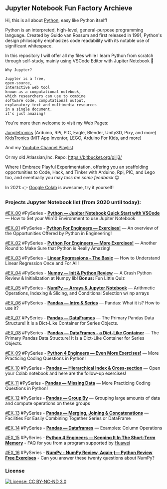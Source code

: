 ## Jupyter Notebook Fun Factory Archieve

Hi, this is all about [Python](https://www.python.org/), easy like Python itself!

Python is an interpreted, high-level, general-purpose programming language. Created by Guido van Rossum and first released in 1991, Python's design philosophy emphasizes code readability with its notable use of significant whitespace.

In this repository I will offer all my files while I learn Python from scratch through self-study, mainly using VSCode Editor with Jupiter Notebook :notebook_with_decorative_cover:

```
Why Jupyter?

Jupyter is a free,
open-source,
interactive web tool
known as a computational notebook,
which researchers can use to combine
software code, computational output,
explanatory text and multimedia resources
in a single document.
it's just amazing!
```

You're more then welcome to visit my Web Pages:

[Jungletronics](https://medium.com/jungletronics) (Arduino, RPi, PIC, Eagle, Blender, Unity3D, Pixy, and more)
[KidsTronics](https://medium.com/kidstronics) (MIT App Inventor, LEGO, Arduino For Kids, and more)

And my [Youtube Channel Playlist](https://www.youtube.com/playlist?list=PLK3PeNcUzb8TwZuXZJgREj5nDbQxRLW_a)

Or my old Atlassian,Inc. Repo: https://bitbucket.org/gilj3/

Where I Embrace Playful Experimentation, offering you an scaffolding opportunities to Code, Hack,
and Tinker with Arduino, Rpi, PIC, and Lego too, and eventually you may _toss me some feedback_ :blush:

In 2021: :point_right: [Google Colab](https://colab.research.google.com/) is awesome, try it yourself! 

### Projects Jupyter Notebook list (from 2020 until today):

[#EX_00](EX_00/) #PySeries - [**Python — Jupiter Notebook Quick Start with VSCode**](https://medium.com/jungletronics/python-jupiter-notebook-quick-start-with-vscode-916c43c10d9a) — How to Set your Win10 Environment to use Jupiter Notebook

[#EX_01](EX_01/) #PySeries - [**Python For Engineers — Exercises!**](https://medium.com/jungletronics/python-for-engenniging-exercises-977fbe4d6d02) — An overview of the Opportunities Offered by Python in Engineering!

[#EX_02](EX_02/) #PySeries - [**Python For Engineers — More Exercises!**](https://medium.com/jungletronics/python-4-engineers-more-exercises-5cbab729ef11) — Another Round to Make Sure that Python is Really Amazing!

[#EX_03](EX_03/) #PySeries - [**Linear Regressions - The Basic**](https://medium.com/jungletronics/linear-regressions-the-basics-1a633f351ec2?postPublishedType=repub) — How to Understand Linear Regression Once and For All!

[#EX_04](EX_04/) #PySeries - [**Numpy  — Init & Python Review**](https://medium.com/jungletronics/numpy-init-python-review-f5362abbaaf9) — A Crash Python Review & Initialization at Numpy lib! **Bonus:** Fun Little Quiz

[#EX_05](EX_05/) #PySeries - [**NumPy  — Arrays & Jupyter Notebook**](https://medium.com/jungletronics/numpy-jupyter-notebook-1182f78ab4e1) — Arithmetic Operations, Indexing & Slicing, and Conditional Selection w/ np arrays

[#EX_06](EX_06/) #PySeries - [**Pandas — Intro & Series**](https://medium.com/jungletronics/pandas-intro-series-970e206e2ad5) — Pandas: What it is? How to use it?

[#EX_07](EX_07/) #PySeries - [**Pandas — DataFrames**](https://medium.com/jungletronics/pandas-dataframes-7ba872dcbc30) — The Primary Pandas Data Structure! It Is a Dict-Like Container for Series Objects.
 
[#EX_08](EX_08/) #PySeries - [**Pandas — DataFrames - a Dict-Like Container**](https://medium.com/jungletronics/pandas-dataframes-7ba872dcbc30) — The Primary Pandas Data Structure! It Is a Dict-Like Container for Series Objects.
 
[#EX_09](EX_09/) #PySeries - [**Python 4 Engineers — Even More Exercises!**](https://medium.com/jungletronics/python-4-engineers-even-more-exercises-d0141e0b06d) — More Practicing Coding Questions in Python!

[#EX_10](EX_10/) #PySeries - [**Pandas — Hierarchical Index & Cross-section**](https://medium.com/jungletronics/pandas-hierarchical-index-cross-section-30783023a274) —  Open your Colab notebook and here are the follow-up exercises!

[#EX_11](EX_11/) #PySeries - [**Pandas — Missing Data**](https://medium.com/jungletronics/pandas-missing-data-5142f3eda2b) — More Practicing Coding Questions in Python!

[#EX_12](EX_12/) #PySeries - [**Pandas — Group By**](https://medium.com/jungletronics/pandas-group-by-3140d053b9c) — Grouping large amounts of data and compute operations on these groups

[#EX_13](EX_13/) #PySeries - [**Pandas — Merging, Joining & Concatenations**](https://medium.com/jungletronics/pandas-merging-joining-concatenations-a35bbe1a9dd5) — Facilities For Easily Combining Together Series or DataFrame

[#EX_14](EX_14/) #PySeries - [**Pandas — Dataframes**](https://medium.com/jungletronics/pandas-operations-4b8f7a4b4139) — Examples: Column Operations

[#EX_15](EX_15/) #PySeries - [**Python 4 Engineers —  Keeping It In The Short-Term Memory**](https://medium.com/jungletronics/python-4-engineers-keeping-it-in-the-short-term-memory-4f9458016171) - FAQ for you from a program supported by [Huawei](https://www.huawei.com/en/)

[#EX_16](EX_16/) #PySeries - [**NumPy - NumPy Review, Again;)—  Python Review Free Exercises**](https://medium.com/jungletronics/numpy-review-again-f94f1c1c77e8) - Can you answer these twenty questions about NumPy?



### License

[![License: CC BY-NC-ND 3.0](https://img.shields.io/badge/License-CC%20BY--NC--ND%203.0-lightgrey.svg)](https://creativecommons.org/licenses/by-nc-nd/3.0/)
